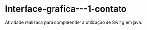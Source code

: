 # Interface-grafica---1-contato
Atividade realizada para compreender a utilização de Swing em java.
